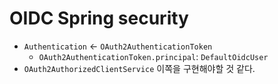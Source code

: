 # OIDC Spring security

* `Authentication` <- `OAuth2AuthenticationToken`
  * `OAuth2AuthenticationToken.principal`: `DefaultOidcUser`
* `OAuth2AuthorizedClientService` 이쪽을 구현해야할 것 같다.